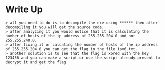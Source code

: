 # Write Up
    > all you need to do is to decompile the exe using ****** then after decompiling it you will get the source code.
    > after analyzing it you would notice that it is calculating the number of hosts of the ip address of 255.255.204.0 and not 255.255.240.0.
    > after fixing it or calcating the number of hosts of the ip address of 255.255.204.0 you can get the flag in the file ipv6.txt.
    > another solution is to see that the flag is xored with the key 123456 and you can make a script or use the script already present to decrypt it and get the flag

